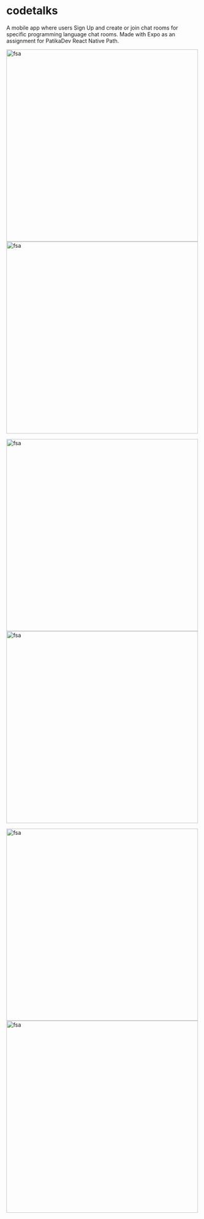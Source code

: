 # codetalks
A mobile app where users Sign Up and create or join chat rooms for specific programming language chat rooms.
Made with Expo as an assignment for PatikaDev React Native Path.

<img src="https://user-images.githubusercontent.com/48841840/208163636-7dd6b9cb-8cf9-44a0-9946-9e51a7d788c7.jpg" alt="fsa" height="500"/>  <img src="https://user-images.githubusercontent.com/48841840/208163838-6e16a9d0-83be-4824-bfca-f27d95856557.jpg" alt="fsa" height="500"/>

<img src="https://user-images.githubusercontent.com/48841840/208163913-8107635e-61ca-4e21-acf9-f962e1377220.jpg" alt="fsa" height="500"/>  <img src="https://user-images.githubusercontent.com/48841840/208163972-7c5b88d2-0c2b-4d63-afff-d784f8ac0844.jpg" alt="fsa" height="500"/>

<img src="https://user-images.githubusercontent.com/48841840/208163977-cbbed755-afac-4ef7-8ddd-df780713551b.jpg" alt="fsa" height="500"/>  <img src="https://user-images.githubusercontent.com/48841840/208163987-38170092-2a79-46d2-a84e-15824335a8e5.jpg" alt="fsa" height="500"/>


